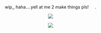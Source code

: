 <p align=center> wip,, haha....yell at me 2 make things pls!⠀⠀. <p align=center>
<p align="center">
  <img src="https://graphic.neocities.org/d85ee6c8-e09c-47cf-b904-2018208329c4.gif"/>
</p>
<p align="center">
  <img src="https://64.media.tumblr.com/ff44e57228a2d8174c9c24b982e71c9c/e3e5998d5c3bab80-0d/s500x750/63b34d6bc7cdaa4d48d56423842bec209c81d2fc.pnj"/>
</p>
